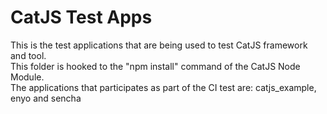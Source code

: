 CatJS Test Apps
======================

This is the test applications that are being used to test CatJS framework and tool.  
This folder is hooked to the "npm install" command of the CatJS Node Module.  
The applications that participates as part of the CI test are: catjs_example, enyo and sencha